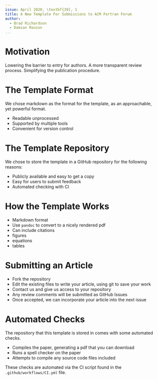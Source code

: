 ```yaml
---
issue: April 2020, \textbf{39}, 1
title: A New Template For Submissions to ACM Fortran Forum
author:
  - Brad Richardson
  - Damian Rouson
...
```


# Motivation

Lowering the barrier to entry for authors.
A more transparent review process.
Simplifying the publication procedure.

# The Template Format

We chose markdown as the format for the template, as an approachable, yet powerful format.

* Readable unprocessed
* Supported by multiple tools
* Convenient for version control

# The Template Repository

We chose to store the template in a GitHub repository for the following reasons:

* Publicly available and easy to get a copy
* Easy for users to submit feedback
* Automated checking with CI

# How the Template Works

* Markdown format
* Use `pandoc` to convert to a nicely rendered pdf
* Can include citations
* figures
* equations
* tables

# Submitting an Article

* Fork the repository
* Edit the existing files to write your article, using git to save your work
* Contact us and give us access to your repository
* Any review comments will be submitted as GitHub Issues
* Once accepted, we can incorporate your article into the next issue

# Automated Checks

The repository that this template is stored in comes with some automated checks.

* Compiles the paper, generating a pdf that you can download
* Runs a spell checker on the paper
* Attempts to compile any source code files included

These checks are automated via the CI script found in the `.github/workflows/CI.yml` file.
